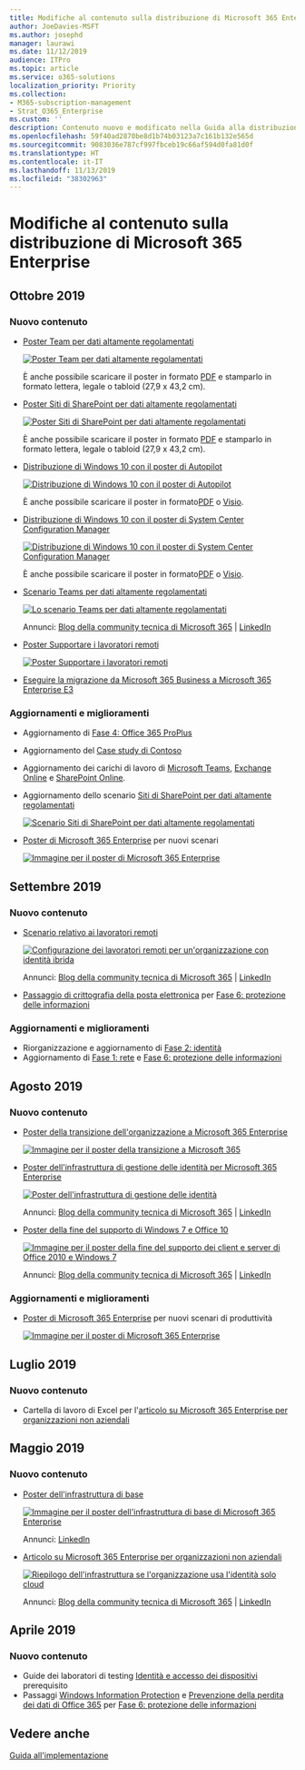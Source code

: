 ```yaml
---
title: Modifiche al contenuto sulla distribuzione di Microsoft 365 Enterprise
author: JoeDavies-MSFT
ms.author: josephd
manager: laurawi
ms.date: 11/12/2019
audience: ITPro
ms.topic: article
ms.service: o365-solutions
localization_priority: Priority
ms.collection:
- M365-subscription-management
- Strat_O365_Enterprise
ms.custom: ''
description: Contenuto nuovo e modificato nella Guida alla distribuzione di Microsoft 365.
ms.openlocfilehash: 59f40ad2870be8d1b74b03123a7c161b132e565d
ms.sourcegitcommit: 9083036e787cf997fbceb19c66af594d0fa81d0f
ms.translationtype: HT
ms.contentlocale: it-IT
ms.lasthandoff: 11/13/2019
ms.locfileid: "38302963"
---
```

# <a name="changes-to-microsoft-365-enterprise-deployment-content"></a>Modifiche al contenuto sulla distribuzione di Microsoft 365 Enterprise

## <a name="october-2019"></a>Ottobre 2019

### <a name="new-content"></a>Nuovo contenuto 

- [Poster Team per dati altamente regolamentati](secure-teams-highly-regulated-data-scenario.md#poster)

  [![Poster Team per dati altamente regolamentati](././media/secure-teams-highly-regulated-data-scenario/teams-highly-regulated-data-poster.png)](./media/secure-teams-highly-regulated-data-scenario/TeamsHighlyRegulatedData.pdf)

  È anche possibile scaricare il poster in formato [PDF](https://github.com/MicrosoftDocs/microsoft-365-docs/raw/public/microsoft-365/enterprise/media/secure-teams-highly-regulated-data-scenario/TeamsHighlyRegulatedData.pdf) e stamparlo in formato lettera, legale o tabloid (27,9 x 43,2 cm).

- [Poster Siti di SharePoint per dati altamente regolamentati](teams-sharepoint-online-sites-highly-regulated-data.md#poster)

  [![Poster Siti di SharePoint per dati altamente regolamentati](./media/teams-sharepoint-online-sites-highly-regulated-data/sharepoint-sites-highly-regulated-data-poster.png)](./media/teams-sharepoint-online-sites-highly-regulated-data/SharePointSitesHighlyRegulatedData.pdf)

  È anche possibile scaricare il poster in formato [PDF](https://github.com/MicrosoftDocs/microsoft-365-docs/raw/public/microsoft-365/enterprise/media/teams-sharepoint-online-sites-highly-regulated-data/SharePointSitesHighlyRegulatedData.pdf) e stamparlo in formato lettera, legale o tabloid (27,9 x 43,2 cm).

- [Distribuzione di Windows 10 con il poster di Autopilot](windows10-deploy-autopilot.md) 

  [![Distribuzione di Windows 10 con il poster di Autopilot](./media/windows10-deploy-autopilot/windows10-autopilot-flowchart.png)](https://opdhsblobprod04.blob.core.windows.net/contents/d0d41f25ce48460387a79ace64acad6b/d00f8fc01db0b512e4953663c8331588?sv=2015-04-05&sr=b&sig=RWOcP%2BhJZYpYcGKMhuTUEL6lcuWdBFefqR%2BQQfmj6IM%3D&st=2019-11-12T23%3A48%3A59Z&se=2019-11-13T23%3A58%3A59Z&sp=r)

  È anche possibile scaricare il poster in formato[PDF](https://github.com/MicrosoftDocs/windows-itpro-docs/raw/public/windows/deployment/media/Windows10AutopilotFlowchart.pdf) o [Visio](https://github.com/MicrosoftDocs/windows-itpro-docs/raw/public/windows/deployment/media/Windows10Autopilotflowchart.vsdx).

- [Distribuzione di Windows 10 con il poster di System Center Configuration Manager](windows10-deploy-inplaceupgrade.md)

  [![Distribuzione di Windows 10 con il poster di System Center Configuration Manager](./media/windows10-deploy-inplaceupgrade/windows10-deployment-config-manager.png)](https://opdhsblobprod04.blob.core.windows.net/contents/d0d41f25ce48460387a79ace64acad6b/810b475c713ebb3ad65d13746940ef91?sv=2015-04-05&sr=b&sig=jjP0k8Y9ClANZptzS5IPwxs61kocwCg6bLUBdjZp6lY%3D&st=2019-11-12T23%3A51%3A28Z&se=2019-11-14T00%3A01%3A28Z&sp=r)

  È anche possibile scaricare il poster in formato[PDF](https://github.com/MicrosoftDocs/windows-itpro-docs/raw/public/windows/deployment/media/Windows10DeploymentConfigManager.pdf) o [Visio](https://github.com/MicrosoftDocs/windows-itpro-docs/raw/public/windows/deployment/media/Windows10DeploymentConfigManager.vsdx).

- [Scenario Teams per dati altamente regolamentati](secure-teams-highly-regulated-data-scenario.md)

  [![Lo scenario Teams per dati altamente regolamentati](./media/secure-teams-highly-regulated-data-scenario/secure-team-final.png)](secure-teams-highly-regulated-data-scenario.md)

  Annunci: [Blog della community tecnica di Microsoft 365](https://techcommunity.microsoft.com/t5/Microsoft-365-Blog/Protect-your-highly-regulated-files-in-Teams-with-Microsoft-365/ba-p/962985)  |  [LinkedIn](https://www.linkedin.com/pulse/how-can-i-lock-down-team-sensitive-top-secret-joe-davies/?published=t)

- [Poster Supportare i lavoratori remoti](empower-people-to-work-remotely.md#poster)

  [![Poster Supportare i lavoratori remoti](./media/empower-people-to-work-remotely/empower-remote-workers-poster.png)](media/empower-people-to-work-remotely/empower-remote-workers-scenario.pdf) 

- [Eseguire la migrazione da Microsoft 365 Business a Microsoft 365 Enterprise E3](https://docs.microsoft.com/microsoft-365/business/migrate-from-microsoft-365-business-to-microsoft-365-enterprise)

### <a name="updates-and-enhancements"></a>Aggiornamenti e miglioramenti

- Aggiornamento di [Fase 4: Office 365 ProPlus](office365proplus-infrastructure.md)
- Aggiornamento del [Case study di Contoso](contoso-case-study.md)
- Aggiornamento dei carichi di lavoro di [Microsoft Teams](teams-workload.md), [Exchange Online](exchangeonline-workload.md) e [SharePoint Online](sharepoint-online-onedrive-workload.md).
- Aggiornamento dello scenario [Siti di SharePoint per dati altamente regolamentati](teams-sharepoint-online-sites-highly-regulated-data.md)
 
  [![Scenario Siti di SharePoint per dati altamente regolamentati](./media/teams-sharepoint-online-sites-highly-regulated-data/end-to-end-configuration.png)](teams-sharepoint-online-sites-highly-regulated-data.md)

- [Poster di Microsoft 365 Enterprise](microsoft-365-overview.md#get-the-big-picture) per nuovi scenari 

  [![Immagine per il poster di Microsoft 365 Enterprise](./media/m365-poster/m365e-poster.png)](media/m365-poster/Microsoft365Enterprise.pdf)

## <a name="september-2019"></a>Settembre 2019

### <a name="new-content"></a>Nuovo contenuto 

- [Scenario relativo ai lavoratori remoti](empower-people-to-work-remotely.md)

  [![Configurazione dei lavoratori remoti per un'organizzazione con identità ibrida](./media/empower-people-to-work-remotely/remote-workers-hybrid.png)](empower-people-to-work-remotely.md) 
 
  Annunci: [Blog della community tecnica di Microsoft 365](https://techcommunity.microsoft.com/t5/Microsoft-365-Blog/Empower-your-remote-workers-with-Microsoft-365-Enterprise/ba-p/935196#M236)  |  [LinkedIn](https://www.linkedin.com/pulse/how-do-i-configure-microsoft-365-enterprise-empower-my-joe-davies/)

- [Passaggio di crittografia della posta elettronica](infoprotect-email-encryption.md) per [Fase 6: protezione delle informazioni](infoprotect-infrastructure.md)

### <a name="updates-and-enhancements"></a>Aggiornamenti e miglioramenti

- Riorganizzazione e aggiornamento di [Fase 2: identità](identity-infrastructure.md)
- Aggiornamento di [Fase 1: rete](networking-infrastructure.md) e [Fase 6: protezione delle informazioni](infoprotect-infrastructure.md)

## <a name="august-2019"></a>Agosto 2019

### <a name="new-content"></a>Nuovo contenuto 

- [Poster della transizione dell'organizzazione a Microsoft 365 Enterprise](migration-microsoft-365-enterprise-workload.md#transition-your-entire-organization)

   [![Immagine per il poster della transizione a Microsoft 365](./media/deploy-microsoft-365-enterprise/transition-org-to-m365.png)](media/deploy-microsoft-365-enterprise/transition-org-to-m365.pdf)
 
- [Poster dell'infrastruttura di gestione delle identità per Microsoft 365 Enterprise](identity-infrastructure.md)

  [![Poster dell'infrastruttura di gestione delle identità](./media/identity-infrastructure/m365e-identity-arch-poster.png)](media/identity-infrastructure/M365E-ID-Infra.pdf)

  Annunci: [Blog della community tecnica di Microsoft 365](https://techcommunity.microsoft.com/t5/Microsoft-365-Blog/Get-the-new-Identity-infrastructure-for-Microsoft-365-Enterprise/ba-p/874941)  |  [LinkedIn](https://www.linkedin.com/pulse/how-can-i-quickly-ramp-up-key-concepts-features-identity-joe-davies/?published=t)


- [Poster della fine del supporto di Windows 7 e Office 10](migration-microsoft-365-enterprise-workload.md#summary-of-options-for-office-2010-clients-and-servers-and-windows-7)
  
  [![Immagine per il poster della fine del supporto dei client e server di Office 2010 e Windows 7](./media/migration-microsoft-365-enterprise-workload/office2010-windows7-end-of-support.png)](media/migration-microsoft-365-enterprise-workload/Office2010Windows7EndOfSupport.pdf)

  Annunci: [Blog della community tecnica di Microsoft 365](https://techcommunity.microsoft.com/t5/Microsoft-365-Blog/Move-from-Office-2010-clients-and-servers-and-Windows-7-to/ba-p/846994)  |  [LinkedIn](https://www.linkedin.com/pulse/how-can-microsoft-365-enterprise-help-me-end-support-products-davies/)


### <a name="updates-and-enhancements"></a>Aggiornamenti e miglioramenti

- [Poster di Microsoft 365 Enterprise](microsoft-365-overview.md#get-the-big-picture) per nuovi scenari di produttività

   [![Immagine per il poster di Microsoft 365 Enterprise](./media/m365-poster/m365e-poster.png)](media/m365-poster/Microsoft365Enterprise.pdf)

## <a name="july-2019"></a>Luglio 2019

### <a name="new-content"></a>Nuovo contenuto

- Cartella di lavoro di Excel per l'[articolo su Microsoft 365 Enterprise per organizzazioni non aziendali](deploy-foundation-infrastructure-non-enterprises.md#onboarding)

## <a name="may-2019"></a>Maggio 2019

### <a name="new-content"></a>Nuovo contenuto

- [Poster dell'infrastruttura di base](deploy-foundation-infrastructure.md#at-a-glance)

  [![Immagine per il poster dell'infrastruttura di base di Microsoft 365 Enterprise](./media/deploy-foundation-infrastructure/Microsoft365EnterpriseFoundInfra.png)](media/deploy-foundation-infrastructure/Microsoft365EnterpriseFoundInfra.pdf)

  Annunci: [LinkedIn](https://www.linkedin.com/pulse/how-can-i-get-big-picture-microsoft-365-enterprise-joe-davies/)

 
- [Articolo su Microsoft 365 Enterprise per organizzazioni non aziendali](deploy-foundation-infrastructure-non-enterprises.md)

  [![Riepilogo dell'infrastruttura se l'organizzazione usa l'identità solo cloud](./media/deploy-foundation-infrastructure-non-enterprises/final-cloud-only-config.png)](deploy-foundation-infrastructure-non-enterprises.md)

  Annunci: [Blog della community tecnica di Microsoft 365](https://techcommunity.microsoft.com/t5/Microsoft-365-Blog/Deploy-Microsoft-365-Enterprise-infrastructure-even-if-you-re/ba-p/900012)  |  [LinkedIn](https://www.linkedin.com/pulse/how-do-i-deploy-microsoft-365-enterprise-without-joe-davies/)

## <a name="april-2019"></a>Aprile 2019

### <a name="new-content"></a>Nuovo contenuto 

- Guide dei laboratori di testing [Identità e accesso dei dispositivi](identity-device-access-m365-test-environment.md) prerequisito
- Passaggi [Windows Information Protection](infoprotect-deploy-windows-information-protection.md) e [Prevenzione della perdita dei dati di Office 365](infoprotect-data-loss-prevention.md) per [Fase 6: protezione delle informazioni](infoprotect-infrastructure.md)


## <a name="see-also"></a>Vedere anche

[Guida all'implementazione](deploy-microsoft-365-enterprise.md)
